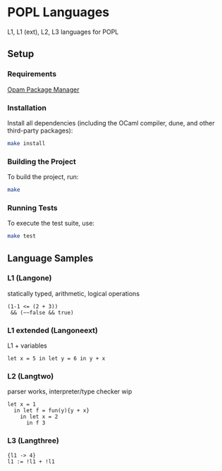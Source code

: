 # POPL Languages

L1, L1 (ext), L2, L3 languages for POPL

## Setup

### Requirements

[Opam Package Manager](https://opam.ocaml.org/doc/Install.html#Using-your-system-39-s-package-manager)

### Installation

Install all dependencies (including the OCaml compiler, dune, and other third-party packages):

```sh
make install
```

### Building the Project

To build the project, run:

```sh
make
```

### Running Tests

To execute the test suite, use:

```sh
make test
```

## Language Samples

### L1 (Langone)

statically typed, arithmetic, logical operations

```text
(1-1 <= (2 + 3)) 
 && (~~false && true)
```

### L1 extended (Langoneext)

L1 + variables

```text
let x = 5 in let y = 6 in y + x
```

### L2 (Langtwo)

<!-- functional, first-class functions, statically typed -->

parser works,
interpreter/type checker wip

```text
let x = 1
  in let f = fun(y){y + x} 
    in let x = 2
      in f 3
```

### L3 (Langthree)

<!-- imperative, state/configuration based, sequential, statically typed -->

```text
{l1 -> 4} 
l1 := !l1 + !l1
```